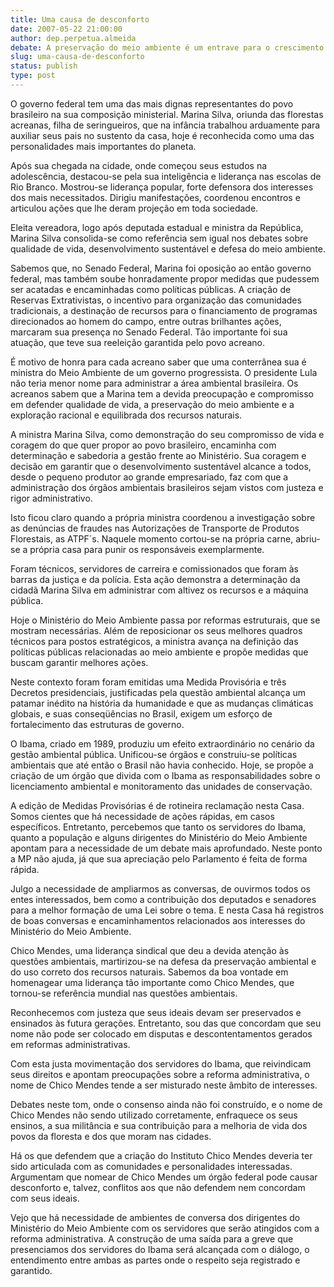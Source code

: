 ```yaml
---
title: Uma causa de desconforto
date: 2007-05-22 21:00:00
author: dep.perpetua.almeida
debate: A preservação do meio ambiente é um entrave para o crescimento da economia mundial?
slug: uma-causa-de-desconforto
status: publish 
type: post
---
```


  

O governo federal tem uma das mais dignas representantes do povo brasileiro na sua composição ministerial. Marina Silva, oriunda das florestas acreanas, filha de seringueiros, que na infância trabalhou arduamente para auxiliar seus pais no sustento da casa, hoje é reconhecida como uma das personalidades mais importantes do planeta.  

  

Após sua chegada na cidade, onde começou seus estudos na adolescência, destacou-se pela sua inteligência e liderança nas escolas de Rio Branco. Mostrou-se liderança popular, forte defensora dos interesses dos mais necessitados. Dirigiu manifestações, coordenou encontros e articulou ações que lhe deram projeção em toda sociedade.  

  

Eleita vereadora, logo após deputada estadual e ministra da República, Marina Silva consolida-se como referência sem igual nos debates sobre qualidade de vida, desenvolvimento sustentável e defesa do meio ambiente.  

  

Sabemos que, no Senado Federal, Marina foi oposição ao então governo federal, mas também soube honradamente propor medidas que pudessem ser acatadas e encaminhadas como políticas públicas. A criação de Reservas Extrativistas, o incentivo para organização das comunidades tradicionais, a destinação de recursos para o financiamento de programas direcionados ao homem do campo, entre outras brilhantes ações, marcaram sua presença no Senado Federal. Tão importante foi sua atuação, que teve sua reeleição garantida pelo povo acreano.  

  

É motivo de honra para cada acreano saber que uma conterrânea sua é ministra do Meio Ambiente de um governo progressista. O presidente Lula não teria menor nome para administrar a área ambiental brasileira. Os acreanos sabem que a Marina tem a devida preocupação e compromisso em defender qualidade de vida, a preservação do meio ambiente e a exploração racional e equilibrada dos recursos naturais.  

  

A ministra Marina Silva, como demonstração do seu compromisso de vida e coragem do que quer propor ao povo brasileiro, encaminha com determinação e sabedoria a gestão frente ao Ministério. Sua coragem e decisão em garantir que o desenvolvimento sustentável alcance a todos, desde o pequeno produtor ao grande empresariado, faz com que a administração dos órgãos ambientais brasileiros sejam vistos com justeza e rigor administrativo.  

  

Isto ficou claro quando a própria ministra coordenou a investigação sobre as denúncias de fraudes nas Autorizações de Transporte de Produtos Florestais, as ATPF´s. Naquele momento cortou-se na própria carne, abriu-se a própria casa para punir os responsáveis exemplarmente.  

  

Foram técnicos, servidores de carreira e comissionados que foram às barras da justiça e da polícia. Esta ação demonstra a determinação da cidadã Marina Silva em administrar com altivez os recursos e a máquina pública.  

  

Hoje o Ministério do Meio Ambiente passa por reformas estruturais, que se mostram necessárias. Além de reposicionar os seus melhores quadros técnicos para postos estratégicos, a ministra avança na definição das políticas públicas relacionadas ao meio ambiente e propõe medidas que buscam garantir melhores ações.  

  

Neste contexto foram foram emitidas uma Medida Provisória e três Decretos presidenciais, justificadas pela questão ambiental alcança um patamar inédito na história da humanidade e que as mudanças climáticas globais, e suas conseqüências no Brasil, exigem um esforço de fortalecimento das estruturas de governo.   

  

O Ibama, criado em 1989, produziu um efeito extraordinário no cenário da gestão ambiental pública. Unificou-se órgãos e construiu-se políticas ambientais que até então o Brasil não havia conhecido. Hoje, se propõe a criação de um órgão que divida com o Ibama as responsabilidades sobre o licenciamento ambiental e monitoramento das unidades de conservação.  

  

A edição de Medidas Provisórias é de rotineira reclamação nesta Casa. Somos cientes que há necessidade de ações rápidas, em casos específicos. Entretanto, percebemos que tanto os servidores do Ibama, quanto a população e alguns dirigentes do Ministério do Meio Ambiente apontam para a necessidade de um debate mais aprofundado. Neste ponto a MP não ajuda, já que sua apreciação pelo Parlamento é feita de forma rápida.  

  

Julgo a necessidade de ampliarmos as conversas, de ouvirmos todos os entes interessados, bem como a contribuição dos deputados e senadores para a melhor formação de uma Lei sobre o tema. E nesta Casa há registros de boas conversas e encaminhamentos relacionados aos interesses do Ministério do Meio Ambiente.  

  

Chico Mendes, uma liderança sindical que deu a devida atenção às questões ambientais, martirizou-se na defesa da preservação ambiental e do uso correto dos recursos naturais. Sabemos da boa vontade em homenagear uma liderança tão importante como Chico Mendes, que tornou-se referência mundial nas questões ambientais.  

  

Reconhecemos com justeza que seus ideais devam ser preservados e ensinados às futura gerações. Entretanto, sou das que concordam que seu nome não pode ser colocado em disputas e descontentamentos gerados em reformas administrativas.  

  

Com esta justa movimentação dos servidores do Ibama, que reivindicam seus direitos e apontam preocupações sobre a reforma administrativa, o nome de Chico Mendes tende a ser misturado neste âmbito de interesses.  

  

Debates neste tom, onde o consenso ainda não foi construído, e o nome de Chico Mendes não sendo utilizado corretamente, enfraquece os seus ensinos, a sua militância e sua contribuição para a melhoria de vida dos povos da floresta e dos que moram nas cidades.  

  

Há os que defendem que a criação do Instituto Chico Mendes deveria ter sido articulada com as comunidades e personalidades interessadas. Argumentam que nomear de Chico Mendes um órgão federal pode causar desconforto e, talvez, conflitos aos que não defendem nem concordam com seus ideais.  

  

Vejo que há necessidade de ambientes de conversa dos dirigentes do Ministério do Meio Ambiente com os servidores que serão atingidos com a reforma administrativa. A construção de uma saída para a greve que presenciamos dos servidores do Ibama será alcançada com o diálogo, o entendimento entre ambas as partes onde o respeito seja registrado e garantido.
